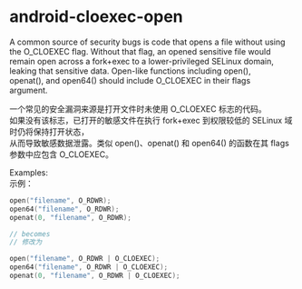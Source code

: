 # android-cloexec-open

A common source of security bugs is code that opens a file without using  
the O_CLOEXEC flag. Without that flag, an opened sensitive file would  
remain open across a fork+exec to a lower-privileged SELinux domain,  
leaking that sensitive data. Open-like functions including open(),  
openat(), and open64() should include O_CLOEXEC in their flags  
argument.

一个常见的安全漏洞来源是打开文件时未使用 O_CLOEXEC 标志的代码。  
如果没有该标志，已打开的敏感文件在执行 fork+exec 到权限较低的 SELinux 域时仍将保持打开状态，  
从而导致敏感数据泄露。类似 open()、openat() 和 open64() 的函数在其 flags 参数中应包含 O_CLOEXEC。

Examples:  
示例：

```c++
open("filename", O_RDWR);
open64("filename", O_RDWR);
openat(0, "filename", O_RDWR);

// becomes
// 修改为

open("filename", O_RDWR | O_CLOEXEC);
open64("filename", O_RDWR | O_CLOEXEC);
openat(0, "filename", O_RDWR | O_CLOEXEC);
```

